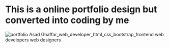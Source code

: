 # This is a online portfolio design but converted into coding by me 
![portfolio Asad Ghaffar_web_developer_html_css_bootstrap_frontend web developers web designers](https://github.com/info-asadghaffar/green-portfolio/assets/165853770/953fe454-aaf2-443f-8008-6c85b1568887)
